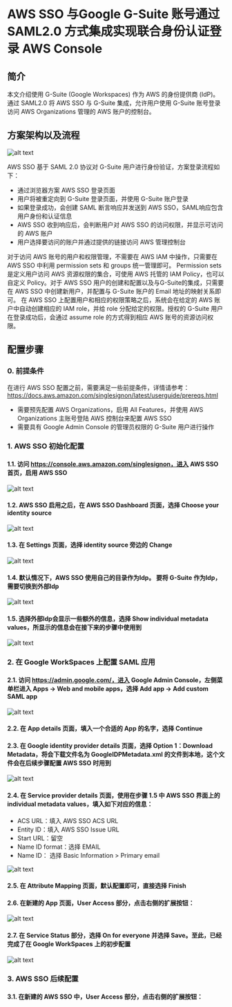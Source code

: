 # AWS SSO 与Google G-Suite 账号通过 SAML2.0 方式集成实现联合身份认证登录 AWS Console

## 简介

本文介绍使用 G-Suite (Google Workspaces) 作为 AWS 的身份提供商 (IdP)。通过 SAML2.0 将 AWS SSO 与 G-Suite 集成，允许用户使用 G-Suite 账号登录访问 AWS Organizations 管理的 AWS 账户的控制台。

## 方案架构以及流程 

![alt text](https://github.com/zhixueli/awssso-gsuite/blob/main/images/G-Suite-AWS-SSO-Figure-1.png?raw=true)

AWS SSO 基于 SAML 2.0 协议对 G-Suite 用户进行身份验证，方案登录流程如下：

* 通过浏览器方案 AWS SSO 登录页面
* 用户将被重定向到 G-Suite 登录页面，并使用 G-Suite 账户登录
* 如果登录成功，会创建 SAML 断言响应并发送到 AWS SSO，SAML响应包含用户身份和认证信息
* AWS SSO 收到响应后，会判断用户对 AWS SSO 的访问权限，并显示可访问的 AWS 账户
* 用户选择要访问的账户并通过提供的链接访问 AWS 管理控制台

对于访问 AWS 账号的用户和权限管理，不需要在 AWS IAM 中操作，只需要在 AWS SSO 中利用 permission sets 和 groups 统一管理即可。 Permission sets 是定义用户访问 AWS 资源权限的集合，可使用 AWS 托管的 IAM Policy，也可以自定义 Policy。对于 AWS SSO 用户的创建和配置以及与G-Suite的集成，只需要在 AWS SSO 中创建新用户，并配置与 G-Suite 账户的 Email 地址的映射关系即可。
在 AWS SSO 上配置用户和相应的权限策略之后，系统会在给定的 AWS 账户中自动创建相应的 IAM role，并给 role 分配给定的权限。授权的 G-Suite 用户在登录成功后，会通过 assume role 的方式得到相应 AWS 账号的资源访问权限。

## 配置步骤

### 0. 前提条件

在进行 AWS SSO 配置之前，需要满足一些前提条件，详情请参考：https://docs.aws.amazon.com/singlesignon/latest/userguide/prereqs.html

* 需要预先配置 AWS Organizations，启用 All Features，并使用 AWS Organizations 主账号登陆 AWS 控制台来配置 AWS SSO
* 需要具有 Google Admin Console 的管理员权限的 G-Suite 用户进行操作

### 1. AWS SSO 初始化配置

#### 1.1. 访问 https://console.aws.amazon.com/singlesignon，进入 AWS SSO 首页，启用 AWS SSO

![alt text](https://github.com/zhixueli/awssso-gsuite/blob/main/images/G-Suite-AWS-SSO-Figure-2.png?raw=true)

#### 1.2. AWS SSO 启用之后，在 AWS SSO Dashboard 页面，选择 Choose your identity source

![alt text](https://github.com/zhixueli/awssso-gsuite/blob/main/images/G-Suite-AWS-SSO-Figure-3.png?raw=true)

#### 1.3. 在 Settings 页面，选择 identity source 旁边的 Change

![alt text](https://github.com/zhixueli/awssso-gsuite/blob/main/images/G-Suite-AWS-SSO-Figure-4.png?raw=true)

#### 1.4. 默认情况下，AWS SSO 使用自己的目录作为Idp。 要将 G-Suite 作为Idp，需要切换到外部Idp

![alt text](https://github.com/zhixueli/awssso-gsuite/blob/main/images/G-Suite-AWS-SSO-Figure-5.png?raw=true)

#### 1.5. 选择外部Idp会显示一些额外的信息，选择 Show individual metadata values，所显示的信息会在接下来的步骤中使用到

![alt text](https://github.com/zhixueli/awssso-gsuite/blob/main/images/G-Suite-AWS-SSO-Figure-6.png?raw=true)

### 2. 在 Google WorkSpaces 上配置 SAML 应用

#### 2.1. 访问 https://admin.google.com/，进入 Google Admin Console，左侧菜单栏进入 Apps -> Web and mobile apps，选择 Add app -> Add custom SAML app

![alt text](https://github.com/zhixueli/awssso-gsuite/blob/main/images/G-Suite-AWS-SSO-Figure-7.png?raw=true)

#### 2.2. 在 App details 页面，填入一个合适的 App 的名字，选择 Continue

#### 2.3. 在 Google identity provider details 页面，选择 Option 1：Download Metadata，将会下载文件名为 GoogleIDPMetadata.xml 的文件到本地，这个文件会在后续步骤配置 AWS SSO 时用到

![alt text](https://github.com/zhixueli/awssso-gsuite/blob/main/images/G-Suite-AWS-SSO-Figure-8.png?raw=true)

#### 2.4. 在 Service provider details 页面，使用在步骤 1.5 中 AWS SSO 界面上的 individual metadata values，填入如下对应的信息：

* ACS URL：填入 AWS SSO ACS URL
* Entity ID：填入 AWS SSO Issue URL
* Start URL：留空
* Name ID format：选择 EMAIL
* Name ID： 选择 Basic Information > Primary email

![alt text](https://github.com/zhixueli/awssso-gsuite/blob/main/images/G-Suite-AWS-SSO-Figure-9.png?raw=true)

#### 2.5. 在 Attribute Mapping 页面，默认配置即可，直接选择 Finish

#### 2.6. 在新建的 App 页面，User Access 部分，点击右侧的扩展按钮：

![alt text](https://github.com/zhixueli/awssso-gsuite/blob/main/images/G-Suite-AWS-SSO-Figure-10.png?raw=true)

#### 2.7. 在 Service Status 部分，选择 On for everyone 并选择 Save。至此，已经完成了在 Google WorkSpaces 上的初步配置

![alt text](https://github.com/zhixueli/awssso-gsuite/blob/main/images/G-Suite-AWS-SSO-Figure-11.png?raw=true)

### 3. AWS SSO 后续配置

#### 3.1. 在新建的 AWS SSO 中，User Access 部分，点击右侧的扩展按钮：